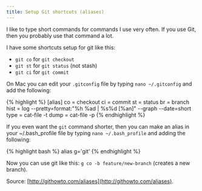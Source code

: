 ```yaml
---
title: Setup Git shortcuts (aliases)
---
```


I like to type short commands for commands I use very often. If you use Git, then you probably use that command a lot.

I have some shortcuts setup for git like this:

 * `git co` for `git checkout`
 * `git st` for `git status` (not stash)
 * `git ci` for `git commit`

On Mac you can edit your `.gitconfig` file by typing `nano ~/.gitconfig` and add the following:

{% highlight %}
[alias]
  co = checkout
  ci = commit
  st = status
  br = branch
  hist = log --pretty=format:\"%h %ad | %s%d [%an]\" --graph --date=short
  type = cat-file -t
  dump = cat-file -p
{% endhighlight %}

If you even want the `git` command shorter, then you can make an alias in your ~/.bash_profile file by typing `nano ~/.bash_profile` and adding the following:

{% highlight bash %}
alias g='git'
{% endhighlight %}

Now you can use git like this: `g co -b feature/new-branch` (creates a new branch).

Source: [http://githowto.com/aliases](http://githowto.com/aliases).
